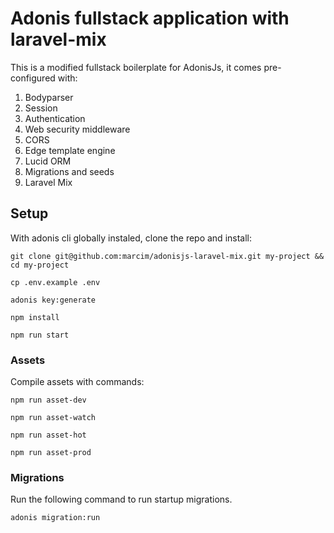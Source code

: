 
# Adonis fullstack application with laravel-mix

This is a modified fullstack boilerplate for AdonisJs, it comes pre-configured with:

1. Bodyparser
2. Session
3. Authentication
4. Web security middleware
5. CORS
6. Edge template engine
7. Lucid ORM
8. Migrations and seeds
9. Laravel Mix

## Setup

With adonis cli globally instaled, clone the repo and install:

```shell
git clone git@github.com:marcim/adonisjs-laravel-mix.git my-project && cd my-project

cp .env.example .env

adonis key:generate

npm install

npm run start
```

### Assets

Compile assets with commands:

```shell
npm run asset-dev

npm run asset-watch

npm run asset-hot

npm run asset-prod
```

### Migrations

Run the following command to run startup migrations.

```shell
adonis migration:run
```